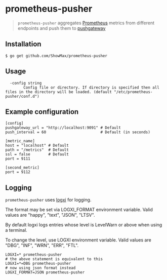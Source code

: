 # prometheus-pusher
> `prometheus-pusher` aggregates [Prometheus](https://prometheus.io/) metrics from different endpoints and push them to [pushgateway](https://github.com/prometheus/pushgateway)

## Installation
```
$ go get github.com/ShowMax/prometheus-pusher
```

## Usage
```
  -config string
    	Config file or directory. If directory is specified then all files in the directory will be loaded. (default "/etc/prometheus-pusher/conf.d")
```

## Example configuration
```
[config]
pushgateway_url = "http://localhost:9091" # Default
push_interval = 60                        # Default (in seconds)

[metric_name]
host = "localhost" # Default
path = "/metrics"  # Default
ssl = false        # Default
port = 9111

[second_metric]
port = 9112
```


## Logging
`prometheus-pusher` uses [logxi](https://github.com/mgutz/logxi#configuration) for logging.

The format may be set via LOGXI_FORMAT environment variable. Valid values are "happy", "text", "JSON", "LTSV".

By default logxi logs entries whose level is LevelWarn or above when using a terminal.

To change the level, use LOGXI environment variable. Valid values are "DBG", "INF", "WRN", "ERR", "FTL".

```
LOGXI=* prometheus-pusher
# the above statement is equivalent to this
LOGXI=*=DBG prometheus-pusher
# now using json format instead
LOGXI_FORMAT=JSON prometheus-pusher
```

